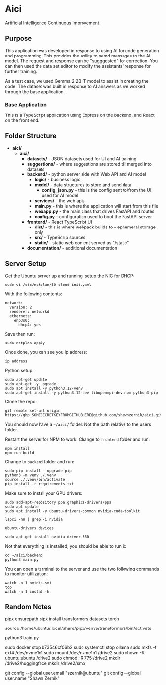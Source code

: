 # Aici
Artificial Intelligence Continuous Improvement

## Purpose

This application was developed in response to using AI for code generation and programming.  This provides the ability to semd messages to the AI model.  The request and response can be "sugggested" for correction.  You can then used the data set editor to modify the assistants' response for further training.

As a test case, we used Gemma 2 2B IT model to assist in creating the code.  The dataset was built in response to AI answers as we worked through the base application.

### Base Application

This is a TypeScript application using Express on the backend, and React on the front end.

## Folder Structure

- **aici/**
  - **aici/**
    - **datasets/** - JSON datasets used for UI and AI training
    - **suggestions/** - where suggestions are stored till merged into datasets 
    - **backend/** - python server side with Web API and AI model
      - **logic/** - business logic
      - **model/** - data structures to store and send data
        - **config_json.py** - this is the config sent to/from the UI used for AI model
      - **services/** - the web apis
      - **main.py** - this is where the application will start from this file
      - **webapp.py** - the main class that drives FastAPI and routes
      - **config.py** - configuration used to boot the FastAPI server
    - **frontend/** - React TypeScript UI
      - **dist/** - this is where webpack builds to - ephemeral storage only
      - **src/** - TypeScrip sources
      - **static/** - static web content served as "/static"
    - **documentation/** - additional documentation

## Server Setup

Get the Ubuntu server up and running, setup the NIC for DHCP:

```
sudo vi /etc/netplan/50-cloud-init.yaml
```

With the following contents:

```
network:
  version: 2
  renderer: networkd
  ethernets:
    enp3s0:
      dhcp4: yes
```

Save then run:

```
sudo netplan apply
```

Once done, you can see you ip address:

```
ip address
```

Python setup:

```
sudo apt-get update
sudo apt-get -y upgrade
sudo apt install -y python3.12-venv
sudo apt-get install -y python3.12-dev libopenmpi-dev npm python3-pip
```

Clone the repo:

```
git remote set-url origin https://ghp_SOMESECRETKEYFROMGITHUBHERE@github.com/shawnzernik/aici.git
```

You should now have a ```~/aici/``` folder.  Not the path relative to the users folder.

Restart the server for NPM to work.  Change to ```frontend``` folder and run:

```
npm install
npm run build
```

Change to ```backend``` folder and run:

```
sudo pip install --upgrade pip
python3 -m venv ./.venv
source ./.venv/bin/activate
pip install -r requirements.txt 
```

Make sure to install your GPU drivers:

```
sudo add-apt-repository ppa:graphics-drivers/ppa
sudo apt update
sudo apt install -y ubuntu-drivers-common nvidia-cuda-toolkit

lspci -nn | grep -i nvidia

ubuntu-drivers devices

sudo apt-get install nvidia-driver-560
```

Not that everything is installed, you should be able to run it:

```
cd ~/aici/backend
python3 main.py
```

You can open a terminal to the server and use the two following commands to monitor utilization:

```
watch -n 1 nvidia-smi
top
watch -n 1 iostat -h
```

## Random Notes

pipx ensurepath
pipx install transformers datasets torch

source /home/ubuntu/.local/share/pipx/venvs/transformers/bin/activate

python3 train.py

sudo docker stop b73546cf06b2
sudo systemctl stop ollama
sudo mkfs -t ext4 /dev/nvme1n1
sudo mount /dev/nvme1n1 /drive2
sudo chown -R ubuntu:ubuntu /drive2
sudo chmod -R 775 /drive2
mkdir /drive2/huggingface
mkdir /drive2/smb


  git config --global user.email "szernik@ubuntu"
  git config --global user.name "Shawn Zernik"